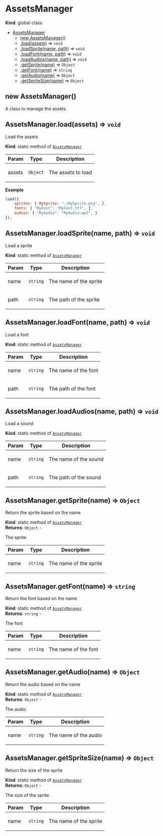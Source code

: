 <a name="AssetsManager"></a>

# AssetsManager
**Kind**: global class  

* [AssetsManager](#AssetsManager)
    * [new AssetsManager()](#new_AssetsManager_new)
    * [.load(assets)](#AssetsManager.load) ⇒ <code>void</code>
    * [.loadSprite(name, path)](#AssetsManager.loadSprite) ⇒ <code>void</code>
    * [.loadFont(name, path)](#AssetsManager.loadFont) ⇒ <code>void</code>
    * [.loadAudios(name, path)](#AssetsManager.loadAudios) ⇒ <code>void</code>
    * [.getSprite(name)](#AssetsManager.getSprite) ⇒ <code>Object</code>
    * [.getFont(name)](#AssetsManager.getFont) ⇒ <code>string</code>
    * [.getAudio(name)](#AssetsManager.getAudio) ⇒ <code>Object</code>
    * [.getSpriteSize(name)](#AssetsManager.getSpriteSize) ⇒ <code>Object</code>

<a name="new_AssetsManager_new"></a>

## new AssetsManager()
<p>A class to manage the assets.</p>

<a name="AssetsManager.load"></a>

## AssetsManager.load(assets) ⇒ <code>void</code>
<p>Load the assets</p>

**Kind**: static method of [<code>AssetsManager</code>](#AssetsManager)  

| Param | Type | Description |
| --- | --- | --- |
| assets | <code>Object</code> | <p>The assets to load</p> |

**Example**  
```js
load({
	sprites: { MySprite: "./MySprite.png", },
	fonts: { "MyFont": "MyFont.ttf", },
	audios: { "MyAudio": "MyAudio.mp3", }
});
```
<a name="AssetsManager.loadSprite"></a>

## AssetsManager.loadSprite(name, path) ⇒ <code>void</code>
<p>Load a sprite</p>

**Kind**: static method of [<code>AssetsManager</code>](#AssetsManager)  

| Param | Type | Description |
| --- | --- | --- |
| name | <code>string</code> | <p>The name of the sprite</p> |
| path | <code>string</code> | <p>The path of the sprite</p> |

<a name="AssetsManager.loadFont"></a>

## AssetsManager.loadFont(name, path) ⇒ <code>void</code>
<p>Load a font</p>

**Kind**: static method of [<code>AssetsManager</code>](#AssetsManager)  

| Param | Type | Description |
| --- | --- | --- |
| name | <code>string</code> | <p>The name of the font</p> |
| path | <code>string</code> | <p>The path of the font</p> |

<a name="AssetsManager.loadAudios"></a>

## AssetsManager.loadAudios(name, path) ⇒ <code>void</code>
<p>Load a sound</p>

**Kind**: static method of [<code>AssetsManager</code>](#AssetsManager)  

| Param | Type | Description |
| --- | --- | --- |
| name | <code>string</code> | <p>The name of the sound</p> |
| path | <code>string</code> | <p>The path of the sound</p> |

<a name="AssetsManager.getSprite"></a>

## AssetsManager.getSprite(name) ⇒ <code>Object</code>
<p>Return the sprite based on the name</p>

**Kind**: static method of [<code>AssetsManager</code>](#AssetsManager)  
**Returns**: <code>Object</code> - <p>The sprite</p>  

| Param | Type | Description |
| --- | --- | --- |
| name | <code>string</code> | <p>The name of the sprite</p> |

<a name="AssetsManager.getFont"></a>

## AssetsManager.getFont(name) ⇒ <code>string</code>
<p>Return the font based on the name</p>

**Kind**: static method of [<code>AssetsManager</code>](#AssetsManager)  
**Returns**: <code>string</code> - <p>The font</p>  

| Param | Type | Description |
| --- | --- | --- |
| name | <code>string</code> | <p>The name of the font</p> |

<a name="AssetsManager.getAudio"></a>

## AssetsManager.getAudio(name) ⇒ <code>Object</code>
<p>Return the audio based on the name</p>

**Kind**: static method of [<code>AssetsManager</code>](#AssetsManager)  
**Returns**: <code>Object</code> - <p>The audio</p>  

| Param | Type | Description |
| --- | --- | --- |
| name | <code>string</code> | <p>The name of the audio</p> |

<a name="AssetsManager.getSpriteSize"></a>

## AssetsManager.getSpriteSize(name) ⇒ <code>Object</code>
<p>Return the size of the sprite</p>

**Kind**: static method of [<code>AssetsManager</code>](#AssetsManager)  
**Returns**: <code>Object</code> - <p>The size of the sprite</p>  

| Param | Type | Description |
| --- | --- | --- |
| name | <code>string</code> | <p>The name of the sprite</p> |

